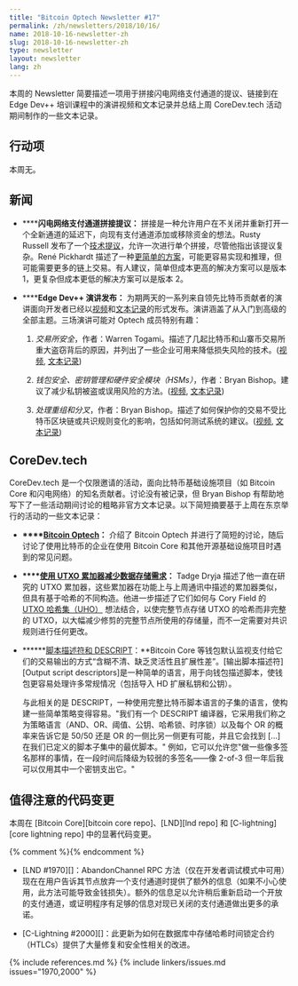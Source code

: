 ```yaml
---
title: "Bitcoin Optech Newsletter #17"
permalink: /zh/newsletters/2018/10/16/
name: 2018-10-16-newsletter-zh
slug: 2018-10-16-newsletter-zh
type: newsletter
layout: newsletter
lang: zh
---
```

本周的 Newsletter 简要描述一项用于拼接闪电网络支付通道的提议、链接到在 Edge Dev++ 培训课程中的演讲视频和文本记录并总结上周 CoreDev.tech 活动期间制作的一些文本记录。

## 行动项

本周无。

## 新闻

- **<!--proposal-for-lightning-network-payment-channel-splicing-->****闪电网络支付通道拼接提议：** 拼接是一种允许用户在不关闭并重新打开一个全新通道的延迟下，向现有支付通道添加或移除资金的想法。Rusty Russell 发布了一个[技术提议][complex splice]，允许一次进行单个拼接，尽管他指出该提议复杂。René Pickhardt 描述了一种[更简单的方案][simpler splice]，可能更容易实现和推理，但可能需要更多的链上交易。有人建议，简单但成本更高的解决方案可以是版本 1，更复杂但成本更低的解决方案可以是版本 2。

- **<!--edge-dev-talks-published-->****Edge Dev++ 演讲发布：** 为期两天的一系列来自领先比特币贡献者的演讲面向开发者已经以[视频][dev vids]和[文本记录][dev transcripts]的形式发布。演讲涵盖了从入门到高级的全部主题。三场演讲可能对 Optech 成员特别有趣：

    1. *交易所安全*，作者：Warren Togami。描述了几起比特币和山寨币交易所重大盗窃背后的原因，并列出了一些企业可用来降低损失风险的技术。([视频][warren vid], [文本记录][warren transcript])

    2. *钱包安全、密钥管理和硬件安全模块（HSMs）*，作者：Bryan Bishop。建议了减少私钥被盗或误用风险的方法。([视频][kanzure wallet vid], [文本记录][kanzure wallet transcript])

    3. *处理重组和分叉*，作者：Bryan Bishop。描述了如何保护你的交易不受比特币区块链或共识规则变化的影响，包括如何测试系统的建议。([视频][kanzure reorg vid], [文本记录][kanzure reorg transcript])

## CoreDev.tech

CoreDev.tech 是一个仅限邀请的活动，面向比特币基础设施项目（如 Bitcoin Core 和闪电网络）的知名贡献者。讨论没有被记录，但 Bryan Bishop 有帮助地写下了一些活动期间讨论的粗略非官方文本记录。以下简短摘要基于上周在东京举行的活动的一些文本记录：

- **<!--bitcoin-optech-optech-transcript-->****[Bitcoin Optech][optech transcript]：** 介绍了 Bitcoin Optech 并进行了简短的讨论，随后讨论了使用比特币的企业在使用 Bitcoin Core 和其他开源基础设施项目时遇到的常见问题。

- **<!--using-utxo-accumulators-to-reduce-data-storage-requirements-utreexo-->****[使用 UTXO 累加器减少数据存储需求][utreexo]：** Tadge Dryja 描述了他一直在研究的 UTXO 累加器，这些累加器在功能上与上周通讯中描述的累加器类似，但具有基于哈希的不同构造。他进一步描述了它们如何与 Cory Field 的 [UTXO 哈希集（UHO）][UHO] 想法结合，以使完整节点存储 UTXO 的哈希而非完整的 UTXO，以大幅减少修剪的完整节点所使用的存储量，而不一定需要对共识规则进行任何更改。

- **<!--script-descriptors-and-descript-->****[脚本描述符和 DESCRIPT][Script descriptors and DESCRIPT]：**Bitcoin Core 等钱包默认监视支付给它们的交易输出的方式“含糊不清、缺乏灵活性且扩展性差”。[输出脚本描述符][Output script descriptors]是一种简单的语言，用于向钱包描述脚本，使钱包更容易处理许多常规情况（包括导入 HD 扩展私钥和公钥）。

    与此相关的是 DESCRIPT，一种使用完整比特币脚本语言的子集的语言，使构建一些简单策略变得容易。"我们有一个 DESCRIPT 编译器，它采用我们称之为策略语言（AND、OR、阈值、公钥、哈希锁、时序锁）以及每个 OR 的概率来告诉它是 50/50 还是 OR 的一侧比另一侧更有可能，并且它会找到 [...] 在我们已定义的脚本子集中的最优脚本。" 例如，它可以允许您"做一些像多签名那样的事情，在一段时间后降级为较弱的多签名——像 2-of-3 但一年后我可以仅用其中一个密钥支出它。"

## 值得注意的代码变更

本周在 [Bitcoin Core][bitcoin core repo]、[LND][lnd repo] 和 [C-lightning][core lightning repo] 中的显著代码变更。

{% comment %}<!-- last secp256k1 commit checked: 1e6f1f5ad5e7f1e3ef79313ec02023902bf8175c -->{% endcomment %}

- [LND #1970][]：AbandonChannel RPC 方法（仅在开发者调试模式中可用）现在在用户告诉其节点放弃一个支付通道时提供了额外的信息（如果不小心使用，此方法可能导致金钱损失）。额外的信息足以允许稍后重新启动一个开放的支付通道，或证明程序有足够的信息对现已关闭的支付通道做出更多的承诺。

- [C-Lightning #2000][]：此更新为如何在数据库中存储哈希时间锁定合约（HTLCs）提供了大量修复和安全性相关的改进。

{% include references.md %}
{% include linkers/issues.md issues="1970,2000" %}

[complex splice]: https://lists.linuxfoundation.org/pipermail/lightning-dev/2018-October/001434.html
[simpler splice]: https://lists.linuxfoundation.org/pipermail/lightning-dev/2018-October/001437.html
[script descriptors and descript]: https://diyhpl.us/wiki/transcripts/bitcoin-core-dev-tech/2018-10-08-script-descriptors/
[utreexo]: https://diyhpl.us/wiki/transcripts/bitcoin-core-dev-tech/2018-10-08-utxo-accumulators-and-utreexo/
[optech transcript]: https://diyhpl.us/wiki/transcripts/bitcoin-core-dev-tech/2018-10-09-bitcoin-optech/
[dev vids]: https://www.youtube.com/channel/UCywSzGiWWcUG1gTp45YdPUQ/videos
[dev transcripts]: https://diyhpl.us/wiki/transcripts/scalingbitcoin/tokyo-2018/edgedevplusplus/
[warren transcript]: https://diyhpl.us/wiki/transcripts/scalingbitcoin/tokyo-2018/edgedevplusplus/protecting-yourself-and-your-business/
[warren vid]: https://youtu.be/iPt2ekHoEy8
[kanzure wallet transcript]: https://diyhpl.us/wiki/transcripts/scalingbitcoin/tokyo-2018/edgedevplusplus/wallet-security/
[kanzure wallet vid]: https://youtu.be/WcOIXsOLJ3w?t=3552
[kanzure reorg transcript]: http://diyhpl.us/wiki/transcripts/scalingbitcoin/tokyo-2018/edgedevplusplus/reorgs/
[kanzure reorg vid]: https://youtu.be/EUUQbveGF5E?t=4
[UHO]: https://lists.linuxfoundation.org/pipermail/bitcoin-dev/2018-May/015967.html
